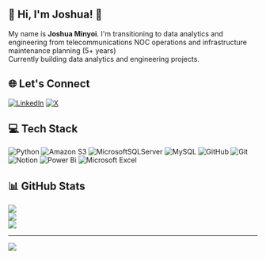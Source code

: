 ## 💫 Hi, I'm Joshua! 👋
My name is **Joshua Minyoi**. I'm transitioning to data analytics and engineering from telecommunications NOC operations and infrastructure maintenance planning (5+ years)<br>Currently building data analytics and engineering projects.

## 🌐 Let's Connect
[![LinkedIn](https://img.shields.io/badge/LinkedIn-%230077B5.svg?logo=linkedin&logoColor=white)](https://www.linkedin.com/in/joshuaminyoi/) [![X](https://img.shields.io/badge/X-black.svg?logo=X&logoColor=white)](https://x.com/JoshuaMinyoi) 

## 💻 Tech Stack
![Python](https://img.shields.io/badge/python-3670A0?style=for-the-badge&logo=python&logoColor=ffdd54) ![Amazon S3](https://img.shields.io/badge/Amazon%20S3-FF9900?style=for-the-badge&logo=amazons3&logoColor=white) ![MicrosoftSQLServer](https://img.shields.io/badge/Microsoft%20SQL%20Server-CC2927?style=for-the-badge&logo=microsoft%20sql%20server&logoColor=white) ![MySQL](https://img.shields.io/badge/mysql-4479A1.svg?style=for-the-badge&logo=mysql&logoColor=white) ![GitHub](https://img.shields.io/badge/github-%23121011.svg?style=for-the-badge&logo=github&logoColor=white) ![Git](https://img.shields.io/badge/git-%23F05033.svg?style=for-the-badge&logo=git&logoColor=white) ![Notion](https://img.shields.io/badge/Notion-%23000000.svg?style=for-the-badge&logo=notion&logoColor=white) ![Power Bi](https://img.shields.io/badge/power_bi-F2C811?style=for-the-badge&logo=powerbi&logoColor=black) ![Microsoft Excel](https://img.shields.io/badge/Microsoft_Excel-217346?style=for-the-badge&logo=microsoft-excel&logoColor=white)
## 📊 GitHub Stats
![](https://github-readme-stats.vercel.app/api?username=Joshua-Minyoi&theme=dark&hide_border=false&include_all_commits=false&count_private=false)<br/>
![](https://nirzak-streak-stats.vercel.app/?user=Joshua-Minyoi&theme=dark&hide_border=false)<br/>
![](https://github-readme-stats.vercel.app/api/top-langs/?username=Joshua-Minyoi&theme=dark&hide_border=false&include_all_commits=false&count_private=false&layout=compact)

---
[![](https://visitcount.itsvg.in/api?id=Joshua-Minyoi&icon=0&color=0)](https://visitcount.itsvg.in)

<!-- Proudly created with GPRM ( https://gprm.itsvg.in ) -->
